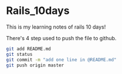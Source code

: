 # Rails_10days

This is my learning notes of rails 10 days!

There's 4 step used to push the file to github.

```bash
git add README.md
git status
git commit -m "add one line in @README.md"
git push origin master
``` 

